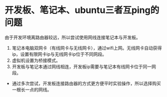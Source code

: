 # 开发板、笔记本、ubuntu三者互ping的问题

  由于开发环境离路由器较远，所以尝试使用网线连接笔记本与开发板。
1. 笔记本电脑双网卡（有线网卡与无线网卡），通过wifi上网。无线网卡自动获得ip，设置有限网卡ip与无线网卡ip位于不同网段。
2. 虚拟机设置为桥接模式。
3. 开发板与笔记本通过网线相连，开发板ip需要与笔记本有线网卡位于同一网段。
  
* 通过多次尝试，开发板连接路由器的方式更方便平时实验操作，所以选择购买一根长一点的网线。
